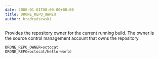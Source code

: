 ```yaml
---
date: 2000-01-01T00:00:00+00:00
title: DRONE_REPO_OWNER
author: bradrydzewski
---
```


Provides the repository owner for the current running build. The owner is the source control management account that owns the repository.

```
DRONE_REPO_OWNER=octocat
DRONE_REPO=octocat/hello-world
```

